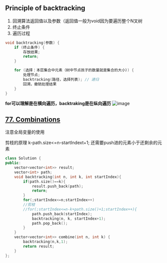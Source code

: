 ## Principle of backtracking
1. 回溯算法返回值以及参数（返回值一般为void因为要遍历整个N叉树
2. 终止条件
3. 遍历过程
```CPP
void backtracking(参数) {
    if (终止条件) {
        存放结果;
        return;
    }

    for (选择：本层集合中元素（树中节点孩子的数量就是集合的大小）) {
        处理节点;
        backtracking(路径，选择列表); // 递归
        回溯，撤销处理结果
    }
}
```
**for可以理解是在横向遍历，backtraking是在纵向遍历**
![image](https://github.com/YunfanLing/YunfanLing.github.io/assets/102476857/19756d1e-2597-4884-a239-0f8036b82ffa)

## [77. Combinations](https://leetcode.cn/problems/combinations/description/)
注意全局变量的使用

剪枝的原理 k-path.size<=n-startIndext+1; 还需要push进的元素小于还剩余的元素
```CPP
class Solution {
public:
    vector<vector<int>> result;
    vector<int> path;
    void backtracking(int n, int k, int startIndex){
        if(path.size()==k){
            result.push_back(path);
            return;
        }
        for(;startIndex<=n;startIndex++)
        //剪枝
        //for(;startIndex<=n-k+path.size()+1;startIndex++){
            path.push_back(startIndex);
            backtracking(n, k, startIndex+1);
            path.pop_back();
        }
    }
    vector<vector<int>> combine(int n, int k) {
        backtracking(n,k,1);
        return result;
    }
};
```

